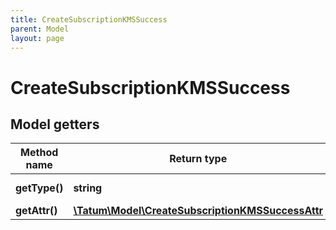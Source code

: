```yaml
---
title: CreateSubscriptionKMSSuccess
parent: Model
layout: page
---
```


# CreateSubscriptionKMSSuccess

## Model getters

Method name | Return type | Description | Notes
------------ | ------------- | ------------- | -------------
**getType()** | **string** | Type of the subscription. | ex.: `KMS_COMPLETED_TX`
**getAttr()** | [**\Tatum\Model\CreateSubscriptionKMSSuccessAttr**](../CreateSubscriptionKMSSuccessAttr) |  | ex.: `null`

